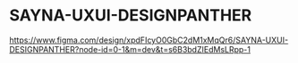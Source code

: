 # SAYNA-UXUI-DESIGNPANTHER
https://www.figma.com/design/xpdFIcyO0GbC2dM1xMqQr6/SAYNA-UXUI-DESIGNPANTHER?node-id=0-1&m=dev&t=s6B3bdZIEdMsLRpp-1
